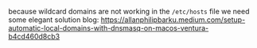 because wildcard domains are not working in the `/etc/hosts` file we need some elegant solution 
blog: https://allanphilipbarku.medium.com/setup-automatic-local-domains-with-dnsmasq-on-macos-ventura-b4cd460d8cb3
